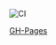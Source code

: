 ![CI](https://github.com/KhazanovArtem/game-goblin/actions/workflows/web.yml/badge.svg)

[GH-Pages](https://khazanovartem.github.io/game-goblin/)